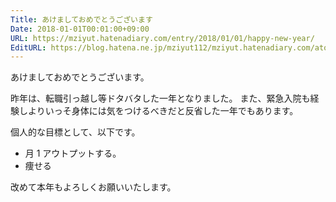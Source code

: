 ```yaml
---
Title: あけましておめでとうございます
Date: 2018-01-01T00:01:00+09:00
URL: https://mziyut.hatenadiary.com/entry/2018/01/01/happy-new-year/
EditURL: https://blog.hatena.ne.jp/mziyut112/mziyut.hatenadiary.com/atom/entry/6801883189080501983
---
```


あけましておめでとうございます。

昨年は、転職引っ越し等ドタバタした一年となりました。
また、緊急入院も経験しよりいっそ身体には気をつけるべきだと反省した一年でもあります。

個人的な目標として、以下です。

- 月 1 アウトプットする。
- 痩せる

改めて本年もよろしくお願いいたします。
